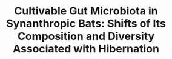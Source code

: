 ---
title: "Cultivable Gut Microbiota in Synanthropic Bats: Shifts of Its Composition and Diversity Associated with Hibernation"
collection: publications
paperurl: 'http://iliapopov17.github.io/files/Papers/Cultivable Gut Microbiota in Synanthropic Bats Shifts of Its Composition and Diversity Associated with Hibernation.pdf'
authors: 'Popov, I.V.; Berezinskaia, I.S.; <b>Popov, I.V.</b>; Martiusheva, I.B.; Tkacheva, E.V.; Gorobets, V.E.; Tikhmeneva, I.A.; Aleshukina, A.V.; Tverdokhlebova, T.I.; Chikindas, M.L.; et al.'
journal: 'Animals'
year: 2023
doi: '[![DOI](https://img.shields.io/badge/DOI-10.3390%2Fani13233658-blue)](https://doi.org/10.3390/ani13233658)'
---